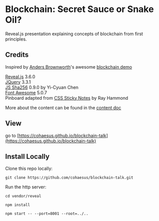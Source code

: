 
# Blockchain: Secret Sauce or Snake Oil?

Reveal.js presentation explaining concepts of blockchain from first principles.

## Credits

Inspired by [Anders Brownworth](https://github.com/anders94)'s awesome [blockchain demo](https://github.com/anders94/blockchain-demo)

[Reveal.js](https://revealjs.com/) 3.6.0  
[JQuery](https://jquery.com/) 3.3.1  
[JS Sha256](https://github.com/emn178/js-sha256.git) 0.9.0 by Yi-Cyuan Chen  
[Font Awesome](https://fontawesome.com) 5.0.7  
Pinboard adapted from [CSS Sticky Notes](https://github.com/rheh/CSS-Sticky-Notes.git) by Ray Hammond

More about the content can be found in the [content doc](content.md)

## View

go to [https://cohaesus.github.io/blockchain-talk](https://cohaesus.github.io/blockchain-talk)

## Install Locally

Clone this repo locally:

`git clone https://github.com/cohaesus/blockchain-talk.git`

Run the http server:

`cd vendor/reveal`

`npm install`

`npm start -- --port=8001 --root=../..`
